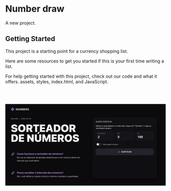 # Number draw

A new project.

## Getting Started

This project is a starting point for a currency shopping list.

Here are some resources to get you started if this is your first time writing a list.

For help getting started with this project, check out our code and what it offers.
assets, styles, index.html, and JavaScript.

<!--START_SECTION:footer-->

<br />
<br />

<p align="center">
<img align="center" src="imagem/sorteador.png" alt="sorteador"/>
</p>
